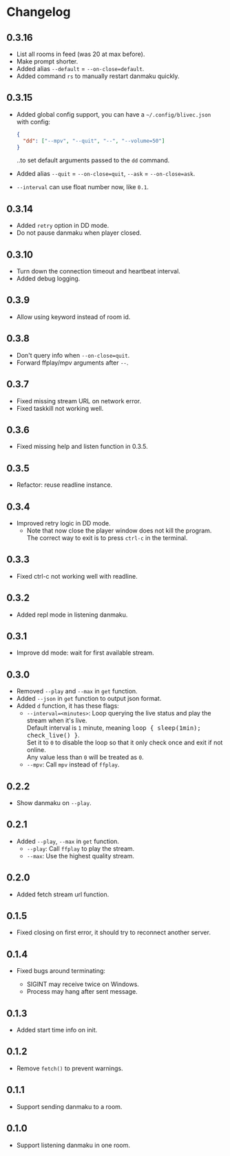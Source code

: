 # Changelog

## 0.3.16

- List all rooms in feed (was 20 at max before).
- Make prompt shorter.
- Added alias `--default` = `--on-close=default`.
- Added command `rs` to manually restart danmaku quickly.

## 0.3.15

- Added global config support, you can have a `~/.config/blivec.json` with config:

  ```json
  {
    "dd": ["--mpv", "--quit", "--", "--volume=50"]
  }
  ```

  ..to set default arguments passed to the `dd` command.

- Added alias `--quit` = `--on-close=quit`, `--ask` = `--on-close=ask`.

- `--interval` can use float number now, like `0.1`.

## 0.3.14

- Added `retry` option in DD mode.
- Do not pause danmaku when player closed.

## 0.3.10

- Turn down the connection timeout and heartbeat interval.
- Added debug logging.

## 0.3.9

- Allow using keyword instead of room id.

## 0.3.8

- Don't query info when `--on-close=quit`.
- Forward ffplay/mpv arguments after `--`.

## 0.3.7

- Fixed missing stream URL on network error.
- Fixed taskkill not working well.

## 0.3.6

- Fixed missing help and listen function in 0.3.5.

## 0.3.5

- Refactor: reuse readline instance.

## 0.3.4

- Improved retry logic in DD mode.
  - Note that now close the player window does not kill the program.
    The correct way to exit is to press `ctrl-c` in the terminal.

## 0.3.3

- Fixed ctrl-c not working well with readline.

## 0.3.2

- Added repl mode in listening danmaku.

## 0.3.1

- Improve dd mode: wait for first available stream.

## 0.3.0

- Removed `--play` and `--max` in `get` function.
- Added `--json` in `get` function to output json format.
- Added `d` function, it has these flags:
  - `--interval=<minutes>`: Loop querying the live status and play the stream when it's live.\
    Default interval is `1` minute, meaning <samp>loop { sleep(1min); check_live() }</samp>.\
    Set it to `0` to disable the loop so that it only check once and exit if not online.\
    Any value less than `0` will be treated as `0`.
  - `--mpv`: Call `mpv` instead of `ffplay`.

## 0.2.2

- Show danmaku on `--play`.

## 0.2.1

- Added `--play`, `--max` in `get` function.
  - `--play`: Call `ffplay` to play the stream.
  - `--max`: Use the highest quality stream.

## 0.2.0

- Added fetch stream url function.

## 0.1.5

- Fixed closing on first error, it should try to reconnect another server.

## 0.1.4

- Fixed bugs around terminating:

  - SIGINT may receive twice on Windows.
  - Process may hang after sent message.

## 0.1.3

- Added start time info on init.

## 0.1.2

- Remove `fetch()` to prevent warnings.

## 0.1.1

- Support sending danmaku to a room.

## 0.1.0

- Support listening danmaku in one room.
